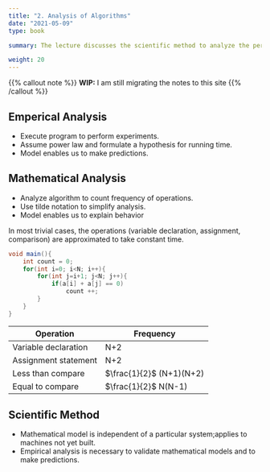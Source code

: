 ```yaml
---
title: "2. Analysis of Algorithms"
date: "2021-05-09"
type: book

summary: The lecture discusses the scientific method to analyze the performance of algorithms. Computational experiments were performed to measure the running times of test programs and these measurements were used to develop hypothesis about performance.

weight: 20
---
```


{{% callout note %}}
**WIP:** I am still migrating the notes to this site
{{% /callout %}}

## Emperical Analysis

- Execute program to perform experiments.
- Assume power law and formulate a hypothesis for running time.
- Model enables us to make predictions.

## Mathematical Analysis

- Analyze algorithm to count frequency of operations.
- Use tilde notation to simplify analysis.
- Model enables us to explain behavior

In most trivial cases, the operations (variable declaration, assignment, comparison) are approximated to take constant time.

```java
void main(){
    int count = 0;
    for(int i=0; i<N; i++){
        for(int j=i+1; j<N; j++){
            if(a[i] + a[j] == 0)
                count ++;
        }
    }
}
```

| Operation            | Frequency                |
| -------------------- | ------------------------ |
| Variable declaration | N+2                      |
| Assignment statement | N+2                      |
| Less than compare    | $\frac{1}{2}$ (N+1)(N+2) |
| Equal to compare     | $\frac{1}{2}$ N(N-1)     |

## Scientific Method

- Mathematical model is independent of a particular system;applies to machines not yet built.
- Empirical analysis is necessary to validate mathematical models and to make predictions.
